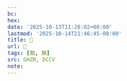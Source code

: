 ```yaml
---
bc:
hex:
date: '2025-10-13T11:28:02+08:00'
lastmod: '2025-10-14T21:46:45-08:00'
title: 󰛆
url: 󰛆
tags: [䨲, 䨲]
src: GHZR, DCCV
note:
---
```

